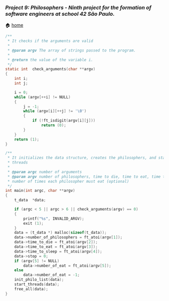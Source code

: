 ### _Project 9: Philosophers - Ninth project for the formation of software engineers at school 42 São Paulo._

🏠 [home](https://github.com/Vinicius-Santoro/42-formation-lvl2-9.philosophers) &nbsp;&nbsp;&nbsp;

```c
/**
 * It checks if the arguments are valid
 * 
 * @param argv The array of strings passed to the program.
 * 
 * @return the value of the variable i.
 */
static int	check_arguments(char **argv)
{
	int	i;
	int	j;

	i = 0;
	while (argv[++i] != NULL)
	{
		j = -1;
		while (argv[i][++j] != '\0')
		{
			if (!ft_isdigit(argv[i][j]))
				return (0);
		}
	}
	return (1);
}

/**
 * It initializes the data structure, creates the philosophers, and starts the
 * threads
 * 
 * @param argc number of arguments
 * @param argv number of philosophers, time to die, time to eat, time to sleep,
 * number of times each philosopher must eat (optional)
 */
int	main(int argc, char **argv)
{
	t_data	*data;

	if (argc < 5 || argc > 6 || check_arguments(argv) == 0)
	{
		printf("%s", INVALID_ARGV);
		exit (1);
	}
	data = (t_data *) malloc(sizeof(t_data));
	data->number_of_philosophers = ft_atoi(argv[1]);
	data->time_to_die = ft_atoi(argv[2]);
	data->time_to_eat = ft_atoi(argv[3]);
	data->time_to_sleep = ft_atoi(argv[4]);
	data->stop = 0;
	if (argv[5] != NULL)
		data->number_of_eat = ft_atoi(argv[5]);
	else
		data->number_of_eat = -1;
	init_philo_list(data);
	start_threads(data);
	free_all(data);
}
```